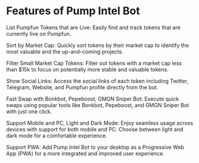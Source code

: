 # Features of Pump Intel Bot

List Pumpfun Tokens that are Live:
Easily find and track tokens that are currently live on Pumpfun.

Sort by Market Cap:
Quickly sort tokens by their market cap to identify the most valuable and the up-and-coming projects.

Filter Small Market Cap Tokens:
Filter out tokens with a market cap less than $15k to focus on potentially more stable and valuable tokens.

Show Social Links:
Access the social links of each token including Twitter, Telegram, Website, and Pumpfun profile directly from the bot.

Fast Swap with Bonkbot, Pepeboost, GMGN Sniper Bot:
Execute quick swaps using popular tools like Bonkbot, Pepeboost, and GMGN Sniper Bot with just one click.

Support Mobile and PC, Light and Dark Mode:
Enjoy seamless usage across devices with support for both mobile and PC. Choose between light and dark mode for a comfortable experience.

Support PWA:
Add Pump Intel Bot to your desktop as a Progressive Web App (PWA) for a more integrated and improved user experience.
